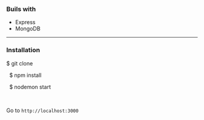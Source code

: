 ### Buils with

- Express
- MongoDB

---

### Installation

\$ git clone

&nbsp;
\$ npm install

&nbsp;
\$ nodemon start

&nbsp;

Go to `http://localhost:3000`
